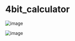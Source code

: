 # 4bit_calculator

![image](https://github.com/junxian428/4bit_calculator/assets/58724748/f19b23b1-1e96-409d-ace8-e1bab9b2eb8a)

![image](https://github.com/junxian428/4bit_calculator/assets/58724748/780f7400-9474-4db6-82d6-2ea95d3992b5)

